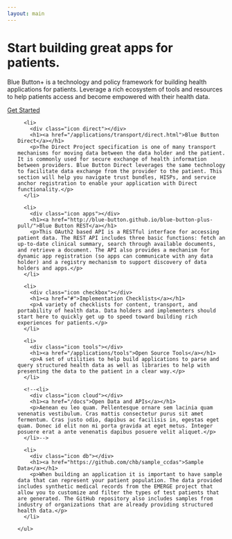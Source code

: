 ```yaml
---
layout: main
---
```


<div class="section home first">
  <div class="content">
    <div class="box">
      <h1>Start building great apps for patients.</h1>
      <p>Blue Button+ is a technology and policy framework for building health applications for patients. Leverage a rich ecosystem of tools and resources to help patients access and become empowered with their health data.</p>
      <div class="center">
        <a class="button" href="/get-started.html"><span>Get Started</span></a>
      </div>
    </div>
  </div>
</div>

<div class="section home second">
  <div class="content">
    <ul>
      
      <li>
        <div class="icon direct"></div>
        <h1><a href="/applications/transport/direct.html">Blue Button Direct</a></h1>
        <p>The Direct Project specification is one of many transport mechanisms for moving data between the data holder and the patient. It is commonly used for secure exchange of health information between providers. Blue Button Direct leverages the same technology to facilitate data exchange from the provider to the patient. This section will help you navigate trust bundles, HISPs, and service anchor registration to enable your application with Direct functionality.</p>
      </li>
      
      <li>
        <div class="icon apps"></div>
        <h1><a href="http://blue-button.github.io/blue-button-plus-pull/">Blue Button REST</a></h1>
        <p>This OAuth2 based API is a RESTful interface for accessing patient data. The REST API includes three basic functions: fetch an up-to-date clinical summary, search through available documents, and retrieve a document. The API also provides a mechanism for dynamic app registration (so apps can communicate with any data holder) and a registry mechanism to support discovery of data holders and apps.</p>
      </li>
      
      <li>
        <div class="icon checkbox"></div>
        <h1><a href="#">Implementation Checklists</a></h1>
        <p>A variety of checklists for content, transport, and portability of health data. Data holders and implementers should start here to quickly get up to speed toward building rich experiences for patients.</p>
      </li>
      
      <li>
        <div class="icon tools"></div>
        <h1><a href="/applications/tools">Open Source Tools</a></h1>
        <p>A set of utilities to help build applications to parse and query structured health data as well as libraries to help with presenting the data to the patient in a clear way.</p>
      </li>
      
      <!--<li>
        <div class="icon cloud"></div>
        <h1><a href="/docs">Open Data and APIs</a></h1>
        <p>Aenean eu leo quam. Pellentesque ornare sem lacinia quam venenatis vestibulum. Cras mattis consectetur purus sit amet fermentum. Cras justo odio, dapibus ac facilisis in, egestas eget quam. Donec id elit non mi porta gravida at eget metus. Integer posuere erat a ante venenatis dapibus posuere velit aliquet.</p>
      </li>-->
      
      <li>
        <div class="icon db"></div>
        <h1><a href="https://github.com/chb/sample_ccdas">Sample Data</a></h1>
        <p>When building an application it is important to have sample data that can represent your patient population. The data provided includes synthetic medical records from the EMERGE project that allow you to customize and filter the types of test patients that are generated. The GitHub repository also includes samples from industry of organizations that are already providing structured health data.</p>
      </li>
      
    </ul>
  </div>
</div>
